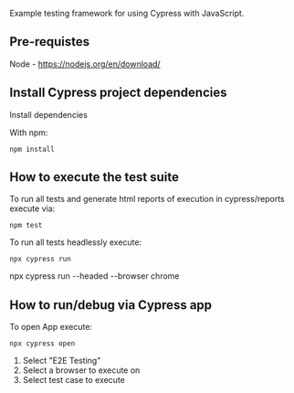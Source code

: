 Example testing framework for using Cypress with JavaScript.

## Pre-requistes

Node - https://nodejs.org/en/download/

## Install Cypress project dependencies

Install dependencies 

With npm:
```
npm install
```

## How to execute the test suite

To run all tests and generate html reports of execution in cypress/reports execute via:

```
npm test
```

To run all tests headlessly execute:

```
npx cypress run
```

npx cypress run --headed --browser chrome

## How to run/debug via Cypress app

To open App execute:

```
npx cypress open
```

1. Select "E2E Testing"
2. Select a browser to execute on
3. Select test case to execute


